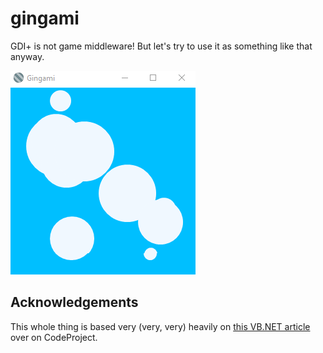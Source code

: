 # gingami
GDI+ is not game middleware! But let's try to use it as something like that anyway.

![preview.gif](preview.gif)

## Acknowledgements
This whole thing is based very (very, very) heavily on [this VB.NET article](https://www.codeproject.com/Articles/409988/%2FArticles%2F409988%2FBeginners-Starting-a-2D-Game-with-GDIplus) over on CodeProject.
